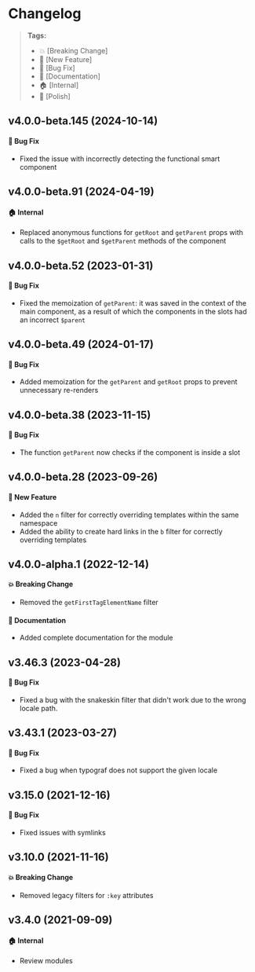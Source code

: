 Changelog
=========

> **Tags:**
> - :boom:       [Breaking Change]
> - :rocket:     [New Feature]
> - :bug:        [Bug Fix]
> - :memo:       [Documentation]
> - :house:      [Internal]
> - :nail_care:  [Polish]

## v4.0.0-beta.145 (2024-10-14)

#### :bug: Bug Fix

* Fixed the issue with incorrectly detecting the functional smart component

## v4.0.0-beta.91 (2024-04-19)

#### :house: Internal

* Replaced anonymous functions for `getRoot` and `getParent` props
  with calls to the `$getRoot` and `$getParent` methods of the component

## v4.0.0-beta.52 (2023-01-31)

#### :bug: Bug Fix

* Fixed the memoization of `getParent`: it was saved in the context of the main component, as a
  result of which the components in the slots had an incorrect `$parent`

## v4.0.0-beta.49 (2024-01-17)

#### :bug: Bug Fix

* Added memoization for the `getParent` and `getRoot` props to prevent unnecessary re-renders

## v4.0.0-beta.38 (2023-11-15)

#### :bug: Bug Fix

* The function `getParent` now checks if the component is inside a slot

## v4.0.0-beta.28 (2023-09-26)

#### :rocket: New Feature

* Added the `n` filter for correctly overriding templates within the same namespace
* Added the ability to create hard links in the `b` filter for correctly overriding templates

## v4.0.0-alpha.1 (2022-12-14)

#### :boom: Breaking Change

* Removed the `getFirstTagElementName` filter

#### :memo: Documentation

* Added complete documentation for the module

## v3.46.3 (2023-04-28)

#### :bug: Bug Fix

* Fixed a bug with the snakeskin filter that didn't work due to the wrong locale path.

## v3.43.1 (2023-03-27)

#### :bug: Bug Fix

* Fixed a bug when typograf does not support the given locale

## v3.15.0 (2021-12-16)

#### :bug: Bug Fix

* Fixed issues with symlinks

## v3.10.0 (2021-11-16)

#### :boom: Breaking Change

* Removed legacy filters for `:key` attributes

## v3.4.0 (2021-09-09)

#### :house: Internal

* Review modules
